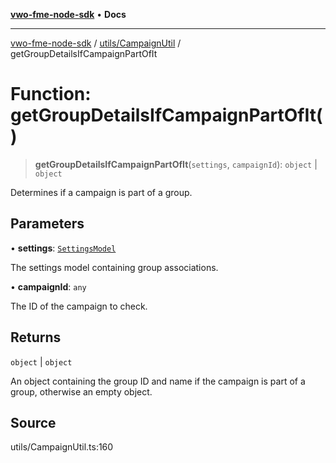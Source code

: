 [**vwo-fme-node-sdk**](../../../README.md) • **Docs**

---

[vwo-fme-node-sdk](../../../modules.md) / [utils/CampaignUtil](../README.md) / getGroupDetailsIfCampaignPartOfIt

# Function: getGroupDetailsIfCampaignPartOfIt()

> **getGroupDetailsIfCampaignPartOfIt**(`settings`, `campaignId`): `object` \| `object`

Determines if a campaign is part of a group.

## Parameters

• **settings**: [`SettingsModel`](../../../models/settings/SettingsModel/classes/SettingsModel.md)

The settings model containing group associations.

• **campaignId**: `any`

The ID of the campaign to check.

## Returns

`object` \| `object`

An object containing the group ID and name if the campaign is part of a group, otherwise an empty object.

## Source

utils/CampaignUtil.ts:160
